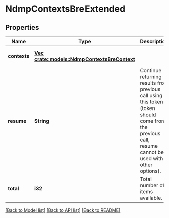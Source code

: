 # NdmpContextsBreExtended

## Properties
Name | Type | Description | Notes
------------ | ------------- | ------------- | -------------
**contexts** | [**Vec <crate::models::NdmpContextsBreContext>**](NdmpContextsBreContext.md) |  | [optional] [default to null]
**resume** | **String** | Continue returning results from previous call using this token (token should come from the previous call, resume cannot be used with other options). | [optional] [default to null]
**total** | **i32** | Total number of items available. | [optional] [default to null]

[[Back to Model list]](../README.md#documentation-for-models) [[Back to API list]](../README.md#documentation-for-api-endpoints) [[Back to README]](../README.md)



